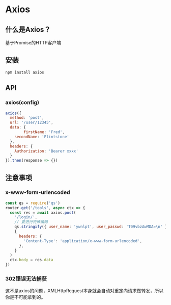 # Axios

## 什么是Axios？

基于Promise的HTTP客户端



## 安装

```shell
npm install axios
```



## API

### axios(config)

```js
axios({
  method: 'post', 
  url: '/user/12345',
  data: {
		firstName: 'Fred',
    secondName: 'Flintstone'
  },
  headers: {
    Authorization: 'Bearer xxxx'
  }
}).then(response => {})
```



## 注意事项

### x-www-form-urlencoded

```js
const qs = require('qs')
router.get('/tools', async ctx => {
  const res = await axios.post(
    '/login/',
    // 要进行特殊编码
    qs.stringify({ user_name: 'ywnlpt', user_passwd: 'T09vbzAwMDA=\n' }),
    {
      headers: {
        'Content-Type': 'application/x-www-form-urlencoded',
      },
    }
  )
  ctx.body = res.data
})
```

### 302错误无法捕获

这不是axios的问题，XMLHttpRequest本身就会自动对重定向请求做转发，所以你是不可能拿到的。